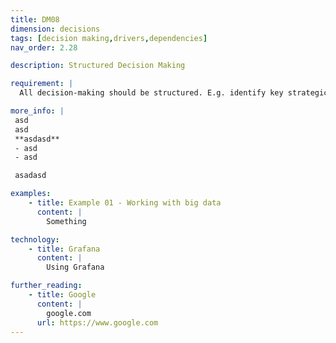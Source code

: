 ```yaml
---
title: DM08
dimension: decisions
tags: [decision making,drivers,dependencies]
nav_order: 2.28

description: Structured Decision Making

requirement: |
  All decision-making should be structured. E.g. identify key strategic drivers, user need assess options against drivers, present rationale, clarity on trade-offs, dependencies, risks and issues understood.

more_info: |
 asd
 asd
 **asdasd**
 - asd 
 - asd

 asadasd

examples: 
    - title: Example 01 - Working with big data
      content: |
        Something

technology:
    - title: Grafana
      content: |
        Using Grafana

further_reading:
    - title: Google
      content: |
        google.com
      url: https://www.google.com
---
```

  